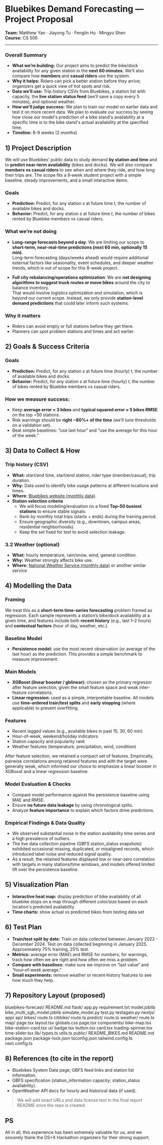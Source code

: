 # Bluebikes Demand Forecasting — Project Proposal

**Team:** Matthew Yan · Jiayong Tu · Fenglin Hu · Mingyu Shen  
**Course:** CS 506

---

### Overall Summary
- **What we’re building:** Our project aims to predict the bike/dock availability for any given station in the **next 60 minutes.** We’ll also compare how **members** and **casual riders** use the system.
- **Why it helps:** Riders can pick a better station before they arrive; organizers get a quick view of hot spots and risk.
- **Data we’ll use:** Trip history CSVs from Bluebikes, a station list with capacity, the **live station status feed** (we’ll save a copy every 5 minutes), and optional weather.
- **How we’ll judge success:** We plan to train our model on earlier data and test it on more recent data. We plan to evaluate our success by seeing how close our model's prediction of a bike stand's availability at a specific time is to the bike stand's actual availability at the specified time.
- **Timeline:** 8-9 weeks (2 months)


## 1) Project Description
We will use Bluebikes’ public data to study demand **by station and time** and to **predict near‑term availability** (bikes and docks). We will also compare **members vs casual riders** to see when and where they ride, and how long their trips are. The scope fits a 8‑week student project with a simple baseline, steady improvements, and a small interactive demo.

### Goals
- **Prediction:** Predict, for any station *s* at future time *t*, the number of available bikes and docks.
- **Behavior:** Predict, for any station *s* at future time *t*, the number of bikes rented by Bluebike members vs casual riders.

### What we’re **not** doing
- **Long-range forecasts beyond a day**: We are limiting our scope to **short-term, near-real-time predictions (next 60 min, optionally 15 min)**.  
  Long-term forecasting (days/weeks ahead) would require additional external factors like seasonality, event schedules, and deeper weather trends, which is out of scope for this 8-week project.  

- **Full city rebalancing/operations optimization**: We are **not designing algorithms to suggest truck routes or move bikes** around the city to balance inventory.  
  That would involve logistics optimization and simulation, which is beyond our current scope. Instead, we only provide **station-level demand predictions** that could later inform such systems.



### Why it matters
- Riders can avoid empty or full stations before they get there.
- Planners can spot problem stations and times and act earlier.

## 2) Goals & Success Criteria
### Goals
- **Prediction:** Predict, for any station *s* at future time (hourly) *t*, the number of available bikes and docks.
- **Behavior:** Predict, for any station *s* at future time (hourly) *t*, the number of bikes rented by Bluebike members vs casual riders.

### How we measure success:
- Keep **average error ≈ 3 bikes** and **typical squared error ≈ 5 bikes RMSE** on the top ~50 stations.
- Risk warnings should be **right ~80%+ of the time** (we’ll tune thresholds on a validation set).
- Beat simple baselines: “use last hour” and “use the average for this hour of the week.”

## 3) Data to Collect & How
### Trip history (CSV)
- **What:** start/end time, start/end station, rider type (member/casual), trip duration.
- **Why:** Data used to identify bike usage patterns at different locations and times.
- **Where:** [Bluebikes website (monthly data)](https://s3.amazonaws.com/hubway-data/index.html).
- **Station selection criteria**
  - We will focus modeling/evaluation on a fixed **Top-50 busiest stations** to ensure stable signals:
  - Rank by monthly total trips (starts + ends) during the training period.
  - Ensure geographic diversity (e.g., downtown, campus areas, residential neighborhoods).
  - Keep the set fixed for test to avoid selection leakage.

### 3.2 Weather (optional)
- **What:** hourly temperature, rain/snow, wind, general condition.
- **Why:** Weather strongly affects bike use.
- **Where:** [National Weather Service (monthly data)](https://www.weather.gov/wrh/climate?wfo=box) or another similar service

## 4) Modelling the Data

### Framing

We treat this as a **short-term time-series forecasting** problem framed as regression.
Each sample represents a station’s bike/dock availability at a given time, and features include both **recent history** (e.g., last 1–2 hours) and **contextual factors** (hour of day, weather, etc.).

### Baseline Model

* **Persistence model:** use the most recent observation (or average of the last hour) as the prediction.
  This provides a simple benchmark to measure improvement.

### Main Models

* **XGBoost (linear booster / gblinear):** chosen as the primary regressor after feature selection, given the small feature space and weak inter-feature correlations.
* **Linear regression:** used as a simple, interpretable baseline.
  All models use **time-ordered train/test splits** and **early stopping** (where applicable) to prevent overfitting.

### Features

* Recent lagged values (e.g., available bikes in past 15, 30, 60 min)
* Hour-of-week, weekend/holiday indicators
* Station capacity and popularity rank
* Weather features (temperature, precipitation, wind, condition)

After feature selection, we retained a compact set of features. Empirically, pairwise correlations among retained features and with the target were generally weak, which informed our choice to emphasize a linear booster in XGBoost and a linear regression baseline.

### Model Evaluation & Checks

* Compare model performance against the persistence baseline using MAE and RMSE.
* Ensure **no future data leakage** by using chronological splits.
* Analyze **feature importance** to explain which factors drive predictions.
  
### Empirical Findings & Data Quality

- We observed substantial noise in the station availability time series and a high prevalence of outliers.
- The live data collection pipeline (GBFS station_status snapshots) exhibited occasional missing, duplicated, or misaligned records, which introduced label noise and reduced signal quality.
- As a result, the retained features displayed low or near‑zero correlation with targets in many stations/time windows, and models offered limited lift over the persistence baseline.


## 5) Visualization Plan
- **Interactive heat map:** display prediction of bike availability of all bluebike stops on a map through different color/size based on each location's predicted availability
- **Time charts:** show actual vs predicted bikes from testing data set

## 6) Test Plan
- **Train/test split by date:** Train on data collected between January 2022 - December 2024. Test on data collected beginning in January 2025. Approximately 75% training, 25% test.
- **Metrics:** average error (MAE) and RMSE for numbers; for warnings, track how often we are right and how often we miss a problem.  
- **Compare with baselines:** make sure we improve on “last value” and “hour‑of‑week average.”  
- **Small experiments:** remove weather or recent‑history features to see how much they help.

## 7) Repository Layout (proposed)
bluebikes-forecast/
  README.md
  flask/
    app.py
    requirement.txt
    model.joblib
    bike_multi_xgb_model.joblib
    simulate_model.py
    test.py
    testagain.py
  nextjs/
    app/
      api/
        bikes/
          route.ts
        citibike/
          route.ts
        predict/
          route.ts
        weather/
          route.ts
      map/
        page.tsx
      layout.tsx
      globals.css
      page.tsx
    components/
      bike-map.tsx
      bike-station-card.tsx
      ui/
        badge.tsx
        button.tsx
        card.tsx
        loading-spinner.tsx
        time-slider.tsx
    lib/
      types.ts
      utils.ts
    public/
    README_BIKES.md
    README.md
    package.json
    package-lock.json
    tsconfig.json
    tailwind.config.ts
    next.config.ts

## 8) References (to cite in the report)
- Bluebikes System Data page; GBFS feed links and station list information.  
- GBFS specification (station_information capacity; station_status availability).  
- OpenWeather API docs for hourly and historical data (if used).

> We will add exact URLs and data license text in the final report README once the repo is created.

## PS
All in all, this experience has been extremely valuable for us, and we sincerely thank the DS+X Hackathon organizers for their strong support.


